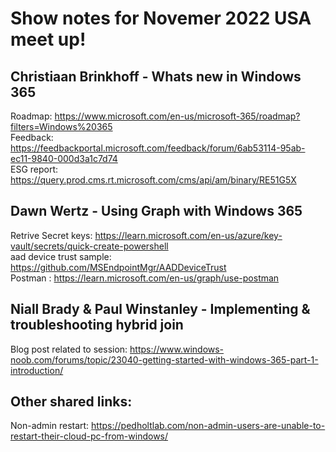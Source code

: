 # Show notes for Novemer 2022 USA meet up!
 
## Christiaan Brinkhoff - Whats new in Windows 365
Roadmap: https://www.microsoft.com/en-us/microsoft-365/roadmap?filters=Windows%20365  
Feedback: https://feedbackportal.microsoft.com/feedback/forum/6ab53114-95ab-ec11-9840-000d3a1c7d74  
ESG report: https://query.prod.cms.rt.microsoft.com/cms/api/am/binary/RE51G5X


## Dawn Wertz - Using Graph with Windows 365
Retrive Secret keys: https://learn.microsoft.com/en-us/azure/key-vault/secrets/quick-create-powershell  
aad device trust sample: https://github.com/MSEndpointMgr/AADDeviceTrust  
Postman : https://learn.microsoft.com/en-us/graph/use-postman  

## Niall Brady & Paul Winstanley - Implementing & troubleshooting hybrid join
Blog post related to session: https://www.windows-noob.com/forums/topic/23040-getting-started-with-windows-365-part-1-introduction/  

## Other shared links:
Non-admin restart: https://pedholtlab.com/non-admin-users-are-unable-to-restart-their-cloud-pc-from-windows/  